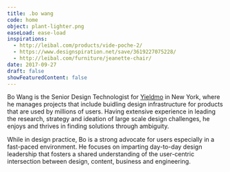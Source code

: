 ```yaml
---
title: .bo wang
code: home
object: plant-lighter.png
easeLoad: ease-load
inspirations:
  - http://leibal.com/products/vide-poche-2/
  - https://www.designspiration.net/save/3619227075228/
  - http://leibal.com/furniture/jeanette-chair/
date: 2017-09-27
draft: false
showFeaturedContent: false
---
```


Bo Wang is the Senior Design Technologist for [Yieldmo](https://en.wikipedia.org/wiki/Yieldmo) in New York, where he manages projects that include buidling design infrastructure for products that are used by millions of users. <span>Having extensive experience in leading the research, strategy and ideation of large scale design challenges, he enjoys and thrives in finding solutions through ambiguity.</span>

While in design practice, Bo is a strong advocate for users especially in a fast-paced environment. He focuses on imparting day-to-day design leadership that fosters a shared understanding of the user-centric intersection between design, content, business and engineering.